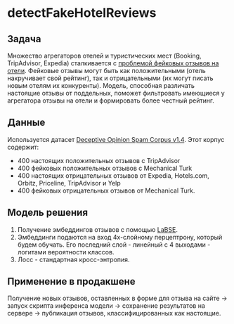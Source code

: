 # detectFakeHotelReviews

## Задача
Множество агрегаторов отелей и туристических мест (Booking, TripAdvisor, Expedia) сталкивается с [проблемой фейковых отзывов на отели](https://www.phocuswire.com/Booking-Expedia-Tripadvisor-form-coalition-to-fight-fake-reviews).
Фейковые отзывы могут быть как положительными (отель накручивает свой рейтинг), так и отрицательными (их могут писать новым отелям их конкуренты).
Модель, способная различать настоящие отзывы от поддельных, поможет фильтровать имеющиеся у агрегатора отзывы на отели и формировать более честный рейтинг.

## Данные
Используется датасет [Deceptive Opinion Spam Corpus v1.4](https://myleott.com/op-spam.html).
Этот корпус содержит:
 - 400 настоящих положительных отзывов с TripAdvisor 
 - 400 фейковых положительных отзывов с Mechanical Turk 
 - 400 настоящих отрицательных отзывов от Expedia, Hotels.com, Orbitz, Priceline, TripAdvisor и Yelp 
 - 400 фейковых отрицательных отзывов от Mechanical Turk.

## Модель решения
1) Получение эмбеддингов отзывов с помощью [LaBSE](https://huggingface.co/sentence-transformers/LaBSE).
2) Эмбеддинги подаются на вход 4х-слойному перцептрону, который будем обучать. Его последний слой  - линейный с 4 выходами - логитами вероятности классов.
4) Лосс - стандартная кросс-энтропия.

## Применение в продакшене
Получение новых отзывов, оставленных в форме для отзыва на сайте -> запуск скрипта инференса модели -> сохранение результатов на сервере -> публикация отзывов, классифицированных как настоящие.
